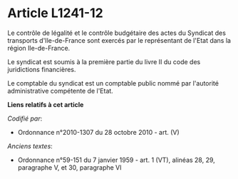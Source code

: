 # Article L1241-12

Le contrôle de légalité et le contrôle budgétaire des actes du Syndicat des transports d'Ile-de-France sont exercés par le
représentant de l'Etat dans la région Ile-de-France.

Le syndicat est soumis à la première partie du livre II du code des juridictions financières.

Le comptable du syndicat est un comptable public nommé par l'autorité administrative compétente de l'Etat.

**Liens relatifs à cet article**

_Codifié par_:

  - Ordonnance n°2010-1307 du 28 octobre 2010 - art. (V)

_Anciens textes_:

  - Ordonnance n°59-151 du 7 janvier 1959 - art. 1 (VT), alinéas 28, 29, paragraphe V, et 30, paragraphe VI
